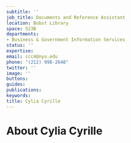 ```yaml
---
subtitle: ''
job_title: Documents and Reference Assistant
location: Bobst Library
space: 523B
departments:
- Business & Government Information Services
status: ''
expertise: 
email: ccc4@nyu.edu
phone: "(212) 998-2648"
twitter: ''
image: ''
buttons: 
guides: 
publications: 
keywords: 
title: Cylia Cyrille
---
```


# About Cylia Cyrille